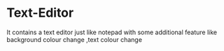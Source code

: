 # Text-Editor
It contains a text editor just like notepad with some additional feature like background colour change ,text colour change
